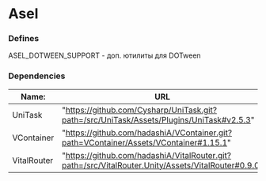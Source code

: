 # Asel

### Defines

ASEL_DOTWEEN_SUPPORT - доп. ютилиты для DOTween

### Dependencies

| Name:       | URL                                                                                               |
|-------------|---------------------------------------------------------------------------------------------------|
| UniTask     | "https://github.com/Cysharp/UniTask.git?path=/src/UniTask/Assets/Plugins/UniTask#v2.5.3"          |
| VContainer  | "https://github.com/hadashiA/VContainer.git?path=VContainer/Assets/VContainer#1.15.1"             |
| VitalRouter | "https://github.com/hadashiA/VitalRouter.git?path=/src/VitalRouter.Unity/Assets/VitalRouter#0.9.0"|
